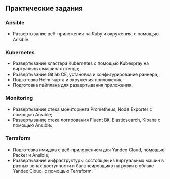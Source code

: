 ## Практические задания


### Ansible

* Развертывание веб-приложения на Ruby и окружения, с помощью Ansible.

### Kubernetes

* Развертывание кластера Kubernetes с помощью Kubespray на виртуальных машинах стенда;
* Развертывание Gitlab CE, установка и конфигурирование раннера;
* Подготовка Helm-чарта и окружения приложения;
* Подготовка пайплана для развертывания приложения.

### Monitoring

* Развертывание стека мониторинга Prometheus, Node Exporter с помощью Ansible;
* Развертывание стека логирования Fluent Bit, Elasticsearch, Kibana с помощью Ansible.

### Terraform

* Подготовка имиджа с веб-приложением для Yandex Cloud, помощью Packer и Ansible;
* Развертывание инфраструктуры состоящей из виртуальных машин в разных зонах доступности и балансировщика нагрузки в облаке Yandex Cloud, с помощью Terraform.

